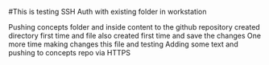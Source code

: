 #This is testing SSH Auth with existing folder in workstation

Pushing concepts folder and inside content to the github repository
created directory first time and file also created first time and save the changes
One more time making changes this file and testing
Adding some text and pushing to concepts repo via HTTPS